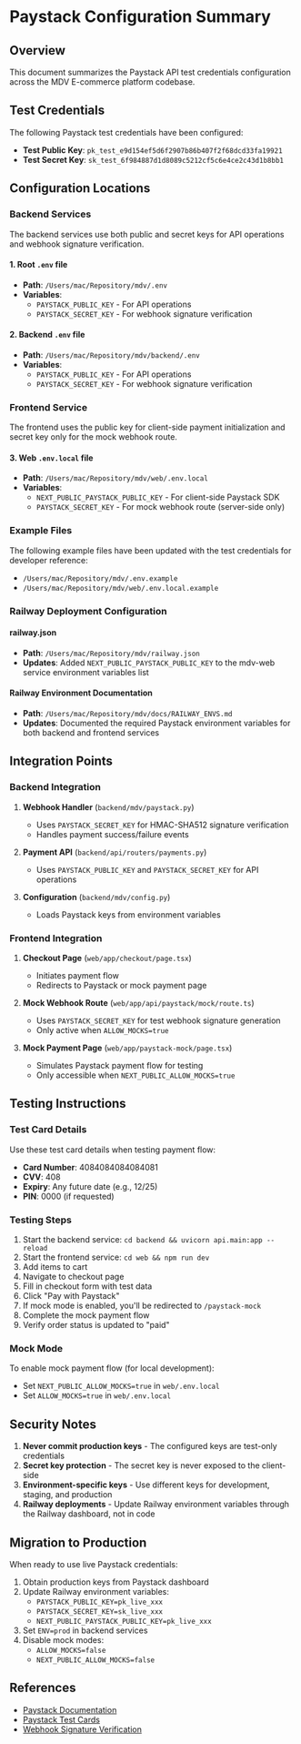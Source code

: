# Paystack Configuration Summary

## Overview
This document summarizes the Paystack API test credentials configuration across the MDV E-commerce platform codebase.

## Test Credentials
The following Paystack test credentials have been configured:

- **Test Public Key**: `pk_test_e9d154ef5d6f2907b86b407f2f68dcd33fa19921`
- **Test Secret Key**: `sk_test_6f984887d1d8089c5212cf5c6e4ce2c43d1b8bb1`

## Configuration Locations

### Backend Services
The backend services use both public and secret keys for API operations and webhook signature verification.

#### 1. Root `.env` file
- **Path**: `/Users/mac/Repository/mdv/.env`
- **Variables**: 
  - `PAYSTACK_PUBLIC_KEY` - For API operations
  - `PAYSTACK_SECRET_KEY` - For webhook signature verification

#### 2. Backend `.env` file  
- **Path**: `/Users/mac/Repository/mdv/backend/.env`
- **Variables**:
  - `PAYSTACK_PUBLIC_KEY` - For API operations
  - `PAYSTACK_SECRET_KEY` - For webhook signature verification

### Frontend Service
The frontend uses the public key for client-side payment initialization and secret key only for the mock webhook route.

#### 3. Web `.env.local` file
- **Path**: `/Users/mac/Repository/mdv/web/.env.local`
- **Variables**:
  - `NEXT_PUBLIC_PAYSTACK_PUBLIC_KEY` - For client-side Paystack SDK
  - `PAYSTACK_SECRET_KEY` - For mock webhook route (server-side only)

### Example Files
The following example files have been updated with the test credentials for developer reference:

- `/Users/mac/Repository/mdv/.env.example`
- `/Users/mac/Repository/mdv/web/.env.local.example`

### Railway Deployment Configuration

#### railway.json
- **Path**: `/Users/mac/Repository/mdv/railway.json`
- **Updates**: Added `NEXT_PUBLIC_PAYSTACK_PUBLIC_KEY` to the mdv-web service environment variables list

#### Railway Environment Documentation
- **Path**: `/Users/mac/Repository/mdv/docs/RAILWAY_ENVS.md`
- **Updates**: Documented the required Paystack environment variables for both backend and frontend services

## Integration Points

### Backend Integration
1. **Webhook Handler** (`backend/mdv/paystack.py`)
   - Uses `PAYSTACK_SECRET_KEY` for HMAC-SHA512 signature verification
   - Handles payment success/failure events

2. **Payment API** (`backend/api/routers/payments.py`)
   - Uses `PAYSTACK_PUBLIC_KEY` and `PAYSTACK_SECRET_KEY` for API operations

3. **Configuration** (`backend/mdv/config.py`)
   - Loads Paystack keys from environment variables

### Frontend Integration
1. **Checkout Page** (`web/app/checkout/page.tsx`)
   - Initiates payment flow
   - Redirects to Paystack or mock payment page

2. **Mock Webhook Route** (`web/app/api/paystack/mock/route.ts`)
   - Uses `PAYSTACK_SECRET_KEY` for test webhook signature generation
   - Only active when `ALLOW_MOCKS=true`

3. **Mock Payment Page** (`web/app/paystack-mock/page.tsx`)
   - Simulates Paystack payment flow for testing
   - Only accessible when `NEXT_PUBLIC_ALLOW_MOCKS=true`

## Testing Instructions

### Test Card Details
Use these test card details when testing payment flow:

- **Card Number**: 4084084084084081
- **CVV**: 408
- **Expiry**: Any future date (e.g., 12/25)
- **PIN**: 0000 (if requested)

### Testing Steps
1. Start the backend service: `cd backend && uvicorn api.main:app --reload`
2. Start the frontend service: `cd web && npm run dev`
3. Add items to cart
4. Navigate to checkout page
5. Fill in checkout form with test data
6. Click "Pay with Paystack"
7. If mock mode is enabled, you'll be redirected to `/paystack-mock`
8. Complete the mock payment flow
9. Verify order status is updated to "paid"

### Mock Mode
To enable mock payment flow (for local development):
- Set `NEXT_PUBLIC_ALLOW_MOCKS=true` in `web/.env.local`
- Set `ALLOW_MOCKS=true` in `web/.env.local`

## Security Notes

1. **Never commit production keys** - The configured keys are test-only credentials
2. **Secret key protection** - The secret key is never exposed to the client-side
3. **Environment-specific keys** - Use different keys for development, staging, and production
4. **Railway deployments** - Update Railway environment variables through the Railway dashboard, not in code

## Migration to Production

When ready to use live Paystack credentials:

1. Obtain production keys from Paystack dashboard
2. Update Railway environment variables:
   - `PAYSTACK_PUBLIC_KEY=pk_live_xxx`
   - `PAYSTACK_SECRET_KEY=sk_live_xxx`
   - `NEXT_PUBLIC_PAYSTACK_PUBLIC_KEY=pk_live_xxx`
3. Set `ENV=prod` in backend services
4. Disable mock modes:
   - `ALLOW_MOCKS=false`
   - `NEXT_PUBLIC_ALLOW_MOCKS=false`

## References

- [Paystack Documentation](https://paystack.com/docs)
- [Paystack Test Cards](https://paystack.com/docs/payments/test-payments)
- [Webhook Signature Verification](https://paystack.com/docs/api/webhooks)
